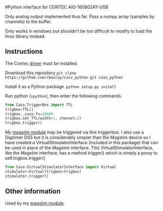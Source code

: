 #Python interface for CONTEC AIO-160802AY-USB

Only analog output implemented thus far. Pass a numpy array (samples by channels) to the buffer.

Only works in windows but shouldn't be too difficult to modify to load the linux library instead.

## Instructions

The Contec [driver](http://www.contec.com/products/download.cgi?HTML=DTL&KATA=AIO-160802AY-USB&KATASIKI=AIO&BUNRUI=0,0,0&SYUBETU=0#2)
 must be installed.

Download this repository
`git clone https://github.com/cboulay/caio_python.git caio_python`

Install it as a Python package.
`python setup.py install`

Run python (`ipython`), then enter the following commands.

```python
from Caio.TriggerBox import TTL
trigbox=TTL()
trigbox._caio.fs=10000
trigbox.set_TTL(width=1, channel=2)
trigbox.trigger()
```

My [magstim module](https://github.com/cboulay/magstim_python) may be triggered via this triggerbox.
I also use a Digitimer DS5 but it is considerably simpler than the Magstim device so I have
created a VirtualStimulatorInterface (included in this package) that can be used in place of the Magstim interface.
This VirtualStimulatorInterface, like the Magstim interface, has a method trigger() which is
simply a proxy to self.trigbox.trigger()

```python
from Caio.VirtualStimulatorInterface import Virtual
stimulator=Virtual(trigbox=trigbox)
stimulator.trigger()
```

## Other information

Used by my [magstim module](https://github.com/cboulay/magstim_python).
